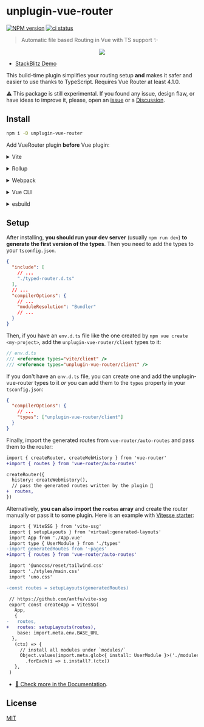 # unplugin-vue-router

[![NPM version](https://img.shields.io/npm/v/unplugin-vue-router?color=black&label=)](https://www.npmjs.com/package/unplugin-vue-router) [![ci status](https://github.com/posva/unplugin-vue-router/actions/workflows/ci.yml/badge.svg)](https://github.com/posva/unplugin-vue-router/actions/workflows/ci.yml)

> Automatic file based Routing in Vue with TS support ✨

<!-- https://user-images.githubusercontent.com/664177/176622756-3d10acc6-caac-40ff-a41f-9bdccadf7f1d.mp4 -->

<p align="center">
  <img src="https://user-images.githubusercontent.com/664177/176623167-0153f9fb-79cd-49a7-8575-429ce323dd11.gif" >
</p>

- [StackBlitz Demo](https://stackblitz.com/github/posva/uvr-demo)

This build-time plugin simplifies your routing setup **and** makes it safer and easier to use thanks to TypeScript. Requires Vue Router at least 4.1.0.

⚠️ This package is still experimental. If you found any issue, design flaw, or have ideas to improve it, please, open an [issue](https://github.com/posva/unplugin-vue-router/issues/new/choose) or a [Discussion](https://github.com/posva/unplugin-vue-router/discussions).

## Install

```bash
npm i -D unplugin-vue-router
```

Add VueRouter plugin **before** Vue plugin:

<details>
<summary>Vite</summary><br>

```ts
// vite.config.ts
import VueRouter from 'unplugin-vue-router/vite'

export default defineConfig({
  plugins: [
    VueRouter({
      /* options */
    }),
    // ⚠️ Vue must be placed after VueRouter()
    Vue(),
  ],
})
```

Example: [`playground/`](./playground/)

<br></details>

<details>
<summary>Rollup</summary><br>

```ts
// rollup.config.js
import VueRouter from 'unplugin-vue-router/rollup'

export default {
  plugins: [
    VueRouter({
      /* options */
    }),
    // ⚠️ Vue must be placed after VueRouter()
    Vue(),
  ],
}
```

<br></details>

<details>
<summary>Webpack</summary><br>

```ts
// webpack.config.js
module.exports = {
  /* ... */
  plugins: [
    require('unplugin-vue-router/webpack')({
      /* options */
    }),
  ],
}
```

<br></details>

<details>
<summary>Vue CLI</summary><br>

```ts
// vue.config.js
module.exports = {
  configureWebpack: {
    plugins: [
      require('unplugin-vue-router/webpack')({
        /* options */
      }),
    ],
  },
}
```

<br></details>

<details>
<summary>esbuild</summary><br>

```ts
// esbuild.config.js
import { build } from 'esbuild'
import VueRouter from 'unplugin-vue-router/esbuild'

build({
  plugins: [VueRouter()],
})
```

<br></details>

## Setup

After installing, **you should run your dev server** (usually `npm run dev`) **to generate the first version of the types**. Then you need to add the types to your `tsconfig.json`.

```json
{
  "include": [
    // ...
    "./typed-router.d.ts"
  ],
  // ...
  "compilerOptions": {
    // ...
    "moduleResolution": "Bundler"
    // ...
  }
}
```

Then, if you have an `env.d.ts` file like the one created by `npm vue create <my-project>`, add the `unplugin-vue-router/client` types to it:

```ts
// env.d.ts
/// <reference types="vite/client" />
/// <reference types="unplugin-vue-router/client" />
```

If you don't have an `env.d.ts` file, you can create one and add the unplugin-vue-router types to it _or_ you can add them to the `types` property in your `tsconfig.json`:

```json
{
  "compilerOptions": {
    // ...
    "types": ["unplugin-vue-router/client"]
  }
}
```

Finally, import the generated routes from `vue-router/auto-routes` and pass them to the router:

```diff
import { createRouter, createWebHistory } from 'vue-router'
+import { routes } from 'vue-router/auto-routes'

createRouter({
  history: createWebHistory(),
  // pass the generated routes written by the plugin 🤖
+  routes,
})
```

Alternatively, **you can also import the `routes` array** and create the router manually or pass it to some plugin. Here is an example with [Vitesse starter](https://github.com/antfu/vitesse/blob/main/src/main.ts):

```diff
 import { ViteSSG } from 'vite-ssg'
 import { setupLayouts } from 'virtual:generated-layouts'
 import App from './App.vue'
 import type { UserModule } from './types'
-import generatedRoutes from '~pages'
+import { routes } from 'vue-router/auto-routes'

 import '@unocss/reset/tailwind.css'
 import './styles/main.css'
 import 'uno.css'

-const routes = setupLayouts(generatedRoutes)

 // https://github.com/antfu/vite-ssg
 export const createApp = ViteSSG(
   App,
   {
-   routes,
+   routes: setupLayouts(routes),
    base: import.meta.env.BASE_URL
  },
   (ctx) => {
     // install all modules under `modules/`
     Object.values(import.meta.glob<{ install: UserModule }>('./modules/*.ts', { eager: true }))
       .forEach(i => i.install?.(ctx))
   },
 )
```

- [📖 Check more in the Documentation](https://uvr.esm.is).

## License

[MIT](http://opensource.org/licenses/MIT)
